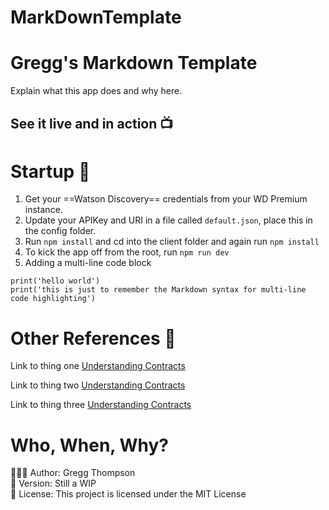 # MarkDownTemplate
# Gregg's Markdown Template
Explain what this app does and why here. 

## See it live and in action 📺


# Startup 🚀
1. Get your ==Watson Discovery== credentials from your WD Premium instance. 
2. Update your APIKey and URI in a file called `default.json`, place this in the config folder. 
3. Run `npm install` and cd into the client folder and again run `npm install`
4. To kick the app off from the root, run `npm run dev`
5. Adding a multi-line code block
```
print('hello world')
print('this is just to remember the Markdown syntax for multi-line code highlighting')
```

# Other References 🔗
<p>Link to thing one <a href="https://cloud.ibm.com/docs/discovery-data?topic=discovery-data-contracts-schema">Understanding Contracts
</a></p>
<p>Link to thing two <a href="https://cloud.ibm.com/docs/discovery-data?topic=discovery-data-contracts-schema">Understanding Contracts
</a></p>
<p>Link to thing three <a href="https://cloud.ibm.com/docs/discovery-data?topic=discovery-data-contracts-schema">Understanding Contracts
</a></p>


# Who, When, Why?
👨🏾‍💻 Author: Gregg Thompson <br />
📅 Version: Still a WIP<br />
📜 License: This project is licensed under the MIT License </br>
